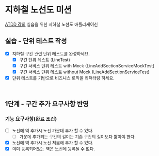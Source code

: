 # 지하철 노선도 미션
[ATDD 강의](https://edu.nextstep.camp/c/R89PYi5H) 실습을 위한 지하철 노선도 애플리케이션

## 실습 - 단위 테스트 작성

- [x] 지하철 구간 관련 단위 테스트를 완성하세요. 
  - [x] 구간 단위 테스트 (LineTest)
  - [x] 구간 서비스 단위 테스트 with Mock (LineAddSectionServiceMockTest)
  - [x] 구간 서비스 단위 테스트 without Mock (LineAddSectionServiceTest)
- [x] 단위 테스트를 기반으로 비즈니스 로직을 리팩터링 하세요.

<br>

## 1단계 - 구간 추가 요구사항 반영

### 기능 요구사항(완료 조건)

- [ ] 노선에 역 추가시 노선 가운데 추가 할 수 있다.
  - [ ] 가운데 추가되는 구간의 길이는 기존 구간의 길이보다 짧아야 한다.
- [x] 노선에 역 추가시 노선 처음에 추가 할 수 있다.
- [x] 이미 등록되어있는 역은 노선에 등록될 수 없다.
